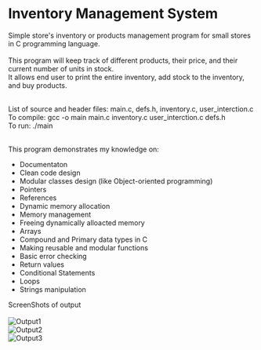 # Inventory Management System
Simple store's inventory or products management program for small stores in C programming language.  <br /> <br /> 
This program will keep track of different products, their price, and their current number of units in stock. <br /> 
It allows end user to print the entire inventory, add stock to the inventory, and buy products. <br /> <br /> 

List of source and header files: main.c, defs.h, inventory.c, user_interction.c <br />
To compile: gcc -o main main.c inventory.c user_interction.c defs.h <br />
To run: ./main <br /><br />
       
This program demonstrates my knowledge on: 
  * Documentaton
  * Clean code design
  * Modular classes design (like Object-oriented programming)
  * Pointers
  * References
  * Dynamic memory allocation
  * Memory management
  * Freeing dynamically alloacted memory
  * Arrays
  * Compound and Primary data types in C
  * Making reusable and modular functions
  * Basic error checking
  * Return values
  * Conditional Statements
  * Loops
  * Strings manipulation

ScreenShots of output <br /><br />
![Output1](https://user-images.githubusercontent.com/29932763/123717804-9cd0ab80-d84b-11eb-971c-f903f5cc635f.PNG)<br />
![Output2](https://user-images.githubusercontent.com/29932763/123717823-a4905000-d84b-11eb-8357-4a2fe230b299.PNG)<br />
![Output3](https://user-images.githubusercontent.com/29932763/123717840-afe37b80-d84b-11eb-9989-2ab7694c613d.PNG)<br />



